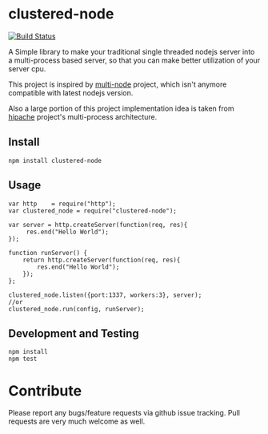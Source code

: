 clustered-node
==============
[![Build Status](https://travis-ci.org/ranacseruet/clustered-node.svg)](https://travis-ci.org/ranacseruet/clustered-node)

A Simple library to make your traditional single threaded nodejs server into a multi-process based server, 
so that you can make better utilization of your server cpu.

This project is inspired by [multi-node](https://github.com/kriszyp/multi-node) project, which isn't anymore compatible with latest nodejs version.

Also a large portion of this project implementation idea is taken from [hipache](https://github.com/hipache/hipache)
project's multi-process architecture.

## Install
```
npm install clustered-node
```

## Usage

```
var http    = require("http");
var clustered_node = require("clustered-node");

var server = http.createServer(function(req, res){
     res.end("Hello World");
});

function runServer() {
    return http.createServer(function(req, res){
        res.end("Hello World");
    });
};

clustered_node.listen({port:1337, workers:3}, server);
//or
clustered_node.run(config, runServer);
```

## Development and Testing

```
npm install
npm test
```

# Contribute

Please report any bugs/feature requests via github issue tracking. Pull requests are very much welcome as well.
